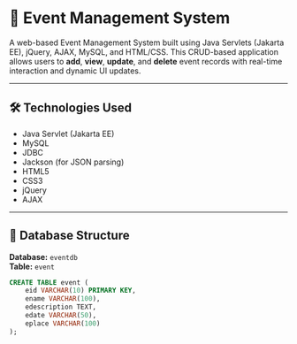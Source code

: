 # 📅 Event Management System

A web-based Event Management System built using Java Servlets (Jakarta EE), jQuery, AJAX, MySQL, and HTML/CSS. This CRUD-based application allows users to **add**, **view**, **update**, and **delete** event records with real-time interaction and dynamic UI updates.

---

## 🛠️ Technologies Used
- Java Servlet (Jakarta EE)
- MySQL
- JDBC
- Jackson (for JSON parsing)
- HTML5
- CSS3
- jQuery
- AJAX

---

## 🧱 Database Structure

**Database:** `eventdb`  
**Table:** `event`

```sql
CREATE TABLE event (
    eid VARCHAR(10) PRIMARY KEY,
    ename VARCHAR(100),
    edescription TEXT,
    edate VARCHAR(50),
    eplace VARCHAR(100)
);
